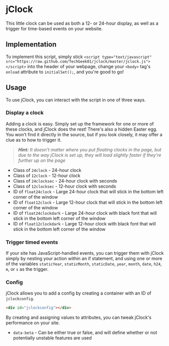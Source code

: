 # jClock

This little clock can be used as both a 12- or 24-hour display, as well as a trigger for time-based events on your website.

## Implementation

To implement this script, simply stick `<script type="text/javascript" src="https://raw.github.com/TechGeek01/jclock/master/jclock.js"></script>` into the header of your webpage, change your `<body>` tag's  `onload` attribute to `initialSet();`, and you're good to go!

## Usage

To use jClock, you can interact with the script in one of three ways.

### Display a clock

Adding a clock is easy. Simply set up the framework for one or more of these clocks, and jClock does the rest! There's also a hidden Easter egg. You won't find it directly in the source, but if you look closely, it may offer a clue as to how to trigger it.
> _**Hint:** It doesn't matter where you put floating clocks in the page, but due to the way jClock is set up, they will load slightly faster if they're further up on the page_

* Class of `24clock` - 24-hour clock
* Class of `12clock` - 12-hour clock
* Class of `24clocksec` - 24-hour clock with seconds
* Class of `12clocksec` - 12-hour clock with seconds
* ID of `float24clock` - Large 24-hour clock that will stick in the bottom left corner of the window
* ID of `float12clock` - Large 12-hour clock that will stick in the bottom left corner of the window
* ID of `float24clockdark` - Large 24-hour clock with black font that will stick in the bottom left corner of the window
* ID of `float12clockdark` - Large 12-hour clock with black font that will stick in the bottom left corner of the window

### Trigger timed events
If your site has JavaScript-handled events, you can trigger them with jClock simply by nesting your action within an if statement, and using one or more of the variables `staticYear`, `staticMonth`, `staticDate`, `year`, `month`, `date`, `h24`, `m`, or `s` as the trigger.

### Config

jClock allows you to add a config by creating a container with an ID of `jclockconfig`.
```html
<div id="jclockconfig"></div>
```

By creating and assigning values to attributes, you can tweak jClock's performance on your site.

* `data-beta` - Can be either true or false, and will define whether or not potentially unstable features are used